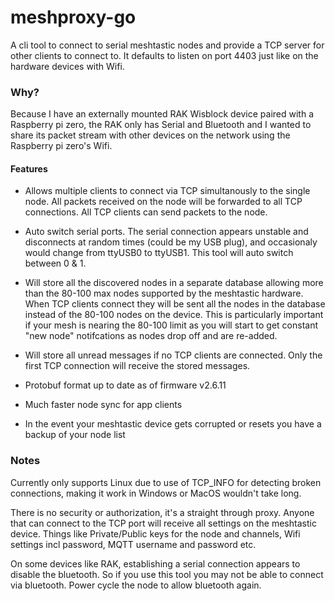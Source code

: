 # meshproxy-go

A cli tool to connect to serial meshtastic nodes and provide a TCP server for other clients to connect to. It defaults to listen on port 4403 just like on the hardware devices with Wifi.

### Why?
Because I have an externally mounted RAK Wisblock device paired with a Raspberry pi zero, the RAK only has Serial and Bluetooth and I wanted to share its packet stream with other devices on the network using the Raspberry pi zero's Wifi.

#### Features
* Allows multiple clients to connect via TCP simultanously to the single node. All packets received on the node will be forwarded to all TCP connections. All TCP clients can send packets to the node.

* Auto switch serial ports. The serial connection appears unstable and disconnects at random times (could be my USB plug), and occasionaly would change from ttyUSB0 to ttyUSB1. This tool will auto switch between 0 & 1.

* Will store all the discovered nodes in a separate database allowing more than the 80-100 max nodes supported by the meshtastic hardware. When TCP clients connect they will be sent all the nodes in the database instead of the 80-100 nodes on the device. This is particularly important if your mesh is nearing the 80-100 limit as you will start to get constant "new node" notifcations as nodes drop off and are re-added.

* Will store all unread messages if no TCP clients are connected. Only the first TCP connection will receive the stored messages.

* Protobuf format up to date as of firmware v2.6.11

* Much faster node sync for app clients

* In the event your meshtastic device gets corrupted or resets you have a backup of your node list

### Notes
Currently only supports Linux due to use of TCP_INFO for detecting broken connections, making it work in Windows or MacOS wouldn't take long.

There is no security or authorization, it's a straight through proxy. Anyone that can connect to the TCP port will receive all settings on the meshtastic device. Things like Private/Public keys for the node and channels, Wifi settings incl password, MQTT username and password etc.

On some devices like RAK, establishing a serial connection appears to disable the bluetooth. So if you use this tool you may not be able to connect via bluetooth. Power cycle the node to allow bluetooth again.